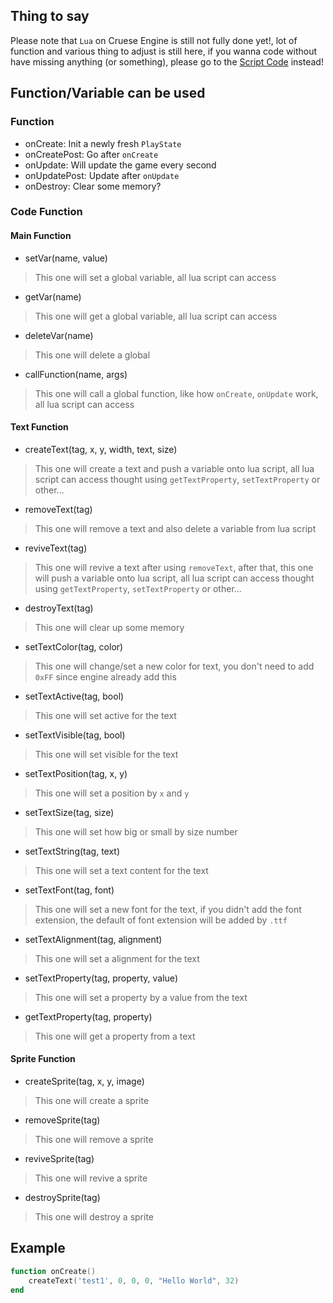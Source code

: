 ## Thing to say
Please note that `Lua` on Cruese Engine is still not fully done yet!, lot of function and various thing to adjust is still here, if you wanna code without have missing anything (or something), please go to the [Script Code](https://github.com/JoaTH-Team/Cruese-Engine/wiki/Coding-Game) instead!
## Function/Variable can be used
### Function
* onCreate: Init a newly fresh `PlayState`
* onCreatePost: Go after `onCreate`
* onUpdate: Will update the game every second
* onUpdatePost: Update after `onUpdate`
* onDestroy: Clear some memory?
### Code Function
#### Main Function
* setVar(name, value)
> This one will set a global variable, all lua script can access
* getVar(name)
> This one will get a global variable, all lua script can access
* deleteVar(name)
> This one will delete a global
* callFunction(name, args)
> This one will call a global function, like how `onCreate`, `onUpdate` work, all lua script can access
#### Text Function
* createText(tag, x, y, width, text, size)
> This one will create a text and push a variable onto lua script, all lua script can access thought using `getTextProperty`, `setTextProperty` or other...
* removeText(tag)
> This one will remove a text and also delete a variable from lua script
* reviveText(tag)
> This one will revive a text after using `removeText`, after that, this one will push a variable onto lua script, all lua script can access thought using `getTextProperty`, `setTextProperty` or other...
* destroyText(tag)
> This one will clear up some memory
* setTextColor(tag, color)
> This one will change/set a new color for text, you don't need to add `0xFF` since engine already add this
* setTextActive(tag, bool)
> This one will set active for the text
* setTextVisible(tag, bool)
> This one will set visible for the text
* setTextPosition(tag, x, y)
> This one will set a position by `x` and `y`
* setTextSize(tag, size)
> This one will set how big or small by size number
* setTextString(tag, text)
> This one will set a text content for the text
* setTextFont(tag, font)
> This one will set a new font for the text, if you didn't add the font extension, the default of font extension will be added by `.ttf`
* setTextAlignment(tag, alignment)
> This one will set a alignment for the text
* setTextProperty(tag, property, value)
> This one will set a property by a value from the text
* getTextProperty(tag, property)
> This one will get a property from a text

#### Sprite Function
* createSprite(tag, x, y, image)
> This one will create a sprite
* removeSprite(tag)
> This one will remove a sprite
* reviveSprite(tag)
> This one will revive a sprite
* destroySprite(tag)
> This one will destroy a sprite

## Example
```lua
function onCreate()
    createText('test1', 0, 0, 0, "Hello World", 32)
end
```